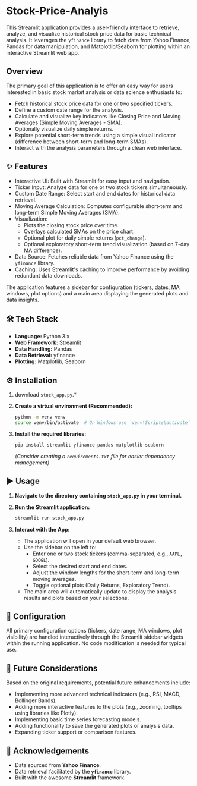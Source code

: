 # Stock-Price-Analyis


This Streamlit application provides a user-friendly interface to retrieve, analyze, and visualize historical stock price data for basic technical analysis. It leverages the `yfinance` library to fetch data from Yahoo Finance, Pandas for data manipulation, and Matplotlib/Seaborn for plotting within an interactive Streamlit web app.

## Overview

The primary goal of this application is to offer an easy way for users interested in basic stock market analysis or data science enthusiasts to:

*   Fetch historical stock price data for one or two specified tickers.
*   Define a custom date range for the analysis.
*   Calculate and visualize key indicators like Closing Price and Moving Averages (Simple Moving Averages - SMA).
*   Optionally visualize daily simple returns.
*   Explore potential short-term trends using a simple visual indicator (difference between short-term and long-term SMAs).
*   Interact with the analysis parameters through a clean web interface.

## ✨ Features

*   Interactive UI: Built with Streamlit for easy input and navigation.
*   Ticker Input: Analyze data for one or two stock tickers simultaneously.
*   Custom Date Range: Select start and end dates for historical data retrieval.
*   Moving Average Calculation: Computes configurable short-term and long-term Simple Moving Averages (SMA).
*   Visualization:
    *   Plots the closing stock price over time.
    *   Overlays calculated SMAs on the price chart.
    *   Optional plot for daily simple returns (`pct_change`).
    *   Optional exploratory short-term trend visualization (based on 7-day MA difference).
*   Data Source: Fetches reliable data from Yahoo Finance using the `yfinance` library.
*   Caching: Uses Streamlit's caching to improve performance by avoiding redundant data downloads.


The application features a sidebar for configuration (tickers, dates, MA windows, plot options) and a main area displaying the generated plots and data insights.

## 🛠️ Tech Stack

*   **Language:** Python 3.x
*   **Web Framework:** Streamlit
*   **Data Handling:** Pandas
*   **Data Retrieval:** yfinance
*   **Plotting:** Matplotlib, Seaborn

## ⚙️ Installation

1.    download `stock_app.py`.*

2.  **Create a virtual environment (Recommended):**
    ```bash
    python -m venv venv
    source venv/bin/activate  # On Windows use `venv\Scripts\activate`
    ```

3.  **Install the required libraries:**
    ```bash
    pip install streamlit yfinance pandas matplotlib seaborn
    ```
    *(Consider creating a `requirements.txt` file for easier dependency management)*

## ▶️ Usage

1.  **Navigate to the directory containing `stock_app.py` in your terminal.**

2.  **Run the Streamlit application:**
    ```bash
    streamlit run stock_app.py
    ```

3.  **Interact with the App:**
    *   The application will open in your default web browser.
    *   Use the sidebar on the left to:
        *   Enter one or two stock tickers (comma-separated, e.g., `AAPL, GOOGL`).
        *   Select the desired start and end dates.
        *   Adjust the window lengths for the short-term and long-term moving averages.
        *   Toggle optional plots (Daily Returns, Exploratory Trend).
    *   The main area will automatically update to display the analysis results and plots based on your selections.

## 🔧 Configuration

All primary configuration options (tickers, date range, MA windows, plot visibility) are handled interactively through the Streamlit sidebar widgets within the running application. No code modification is needed for typical use.

## 🚀 Future Considerations

Based on the original requirements, potential future enhancements include:

*   Implementing more advanced technical indicators (e.g., RSI, MACD, Bollinger Bands).
*   Adding more interactive features to the plots (e.g., zooming, tooltips using libraries like Plotly).
*   Implementing basic time series forecasting models.
*   Adding functionality to save the generated plots or analysis data.
*   Expanding ticker support or comparison features.


## 🙏 Acknowledgements

*   Data sourced from **Yahoo Finance**.
*   Data retrieval facilitated by the **`yfinance`** library.
*   Built with the awesome **Streamlit** framework.
